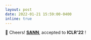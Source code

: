 ```yaml
---
layout: post
date: 2022-01-21 15:59:00-0400
inline: true
---
```


🥳 Cheers! <strong>[SANN](https://dedekinds.github.io/)</strong>,
 accepted to <b>ICLR'22</b> ! 
